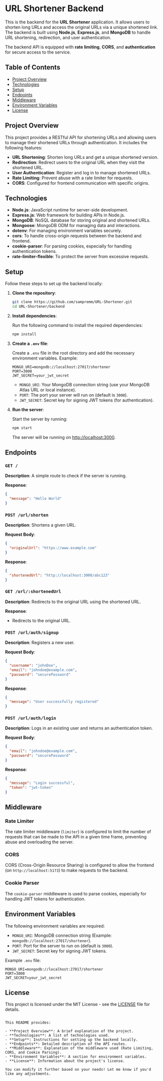 # URL Shortener Backend

This is the backend for the **URL Shortener** application. It allows users to shorten long URLs and access the original URLs via a unique shortened link. The backend is built using **Node.js**, **Express.js**, and **MongoDB** to handle URL shortening, redirection, and user authentication.

The backend API is equipped with **rate limiting**, **CORS**, and **authentication** for secure access to the service.

## Table of Contents

- [Project Overview](#project-overview)
- [Technologies](#technologies)
- [Setup](#setup)
- [Endpoints](#endpoints)
- [Middleware](#middleware)
- [Environment Variables](#environment-variables)
- [License](#license)

## Project Overview

This project provides a RESTful API for shortening URLs and allowing users to manage their shortened URLs through authentication. It includes the following features:

- **URL Shortening**: Shorten long URLs and get a unique shortened version.
- **Redirection**: Redirect users to the original URL when they visit the shortened URL.
- **User Authentication**: Register and log in to manage shortened URLs.
- **Rate Limiting**: Prevent abuse with a rate limiter for requests.
- **CORS**: Configured for frontend communication with specific origins.

## Technologies

- **Node.js**: JavaScript runtime for server-side development.
- **Express.js**: Web framework for building APIs in Node.js.
- **MongoDB**: NoSQL database for storing original and shortened URLs.
- **Mongoose**: MongoDB ODM for managing data and interactions.
- **dotenv**: For managing environment variables securely.
- **cors**: To handle cross-origin requests between the backend and frontend.
- **cookie-parser**: For parsing cookies, especially for handling authentication tokens.
- **rate-limiter-flexible**: To protect the server from excessive requests.

## Setup

Follow these steps to set up the backend locally:

1. **Clone the repository**:

   ```bash
   git clone https://github.com/sampremm/URL-Shortener.git
   cd URL-Shortener/backend
   ```

2. **Install dependencies**:

   Run the following command to install the required dependencies:

   ```bash
   npm install
   ```

3. **Create a `.env` file**:

   Create a `.env` file in the root directory and add the necessary environment variables. Example:

   ```
   MONGO_URI=mongodb://localhost:27017/shortener
   PORT=3000
   JWT_SECRET=your_jwt_secret
   ```

   - `MONGO_URI`: Your MongoDB connection string (use your MongoDB Atlas URL or local instance).
   - `PORT`: The port your server will run on (default is `3000`).
   - `JWT_SECRET`: Secret key for signing JWT tokens (for authentication).

4. **Run the server**:

   Start the server by running:

   ```bash
   npm start
   ```

   The server will be running on [http://localhost:3000](http://localhost:3000).

## Endpoints

### `GET /`

**Description**: A simple route to check if the server is running.

**Response**:
```json
{
  "message": "Hello World"
}
```

### `POST /url/shorten`

**Description**: Shortens a given URL.

**Request Body**:
```json
{
  "originalUrl": "https://www.example.com"
}
```

**Response**:
```json
{
  "shortenedUrl": "http://localhost:3000/abc123"
}
```

### `GET /url/:shortenedUrl`

**Description**: Redirects to the original URL using the shortened URL.

**Response**:
- Redirects to the original URL.

### `POST /url/auth/signup`

**Description**: Registers a new user.

**Request Body**:
```json
{
  "username": "johnDoe",
  "email": "johndoe@example.com",
  "password": "securePassword"
}
```

**Response**:
```json
{
  "message": "User successfully registered"
}
```

### `POST /url/auth/login`

**Description**: Logs in an existing user and returns an authentication token.

**Request Body**:
```json
{
  "email": "johndoe@example.com",
  "password": "securePassword"
}
```

**Response**:
```json
{
  "message": "Login successful",
  "token": "jwt-token"
}
```

## Middleware

### Rate Limiter

The rate limiter middleware (`limiter`) is configured to limit the number of requests that can be made to the API in a given time frame, preventing abuse and overloading the server.

### CORS

CORS (Cross-Origin Resource Sharing) is configured to allow the frontend (on `http://localhost:5173`) to make requests to the backend.

### Cookie Parser

The `cookie-parser` middleware is used to parse cookies, especially for handling JWT tokens for authentication.

## Environment Variables

The following environment variables are required:

- `MONGO_URI`: MongoDB connection string (Example: `mongodb://localhost:27017/shortener`).
- `PORT`: Port for the server to run on (default is `3000`).
- `JWT_SECRET`: Secret key for signing JWT tokens.
  
Example `.env` file:

```
MONGO_URI=mongodb://localhost:27017/shortener
PORT=3000
JWT_SECRET=your_jwt_secret
```

## License

This project is licensed under the MIT License - see the [LICENSE](LICENSE) file for details.
```

This README provides:

- **Project Overview**: A brief explanation of the project.
- **Technologies**: A list of technologies used.
- **Setup**: Instructions for setting up the backend locally.
- **Endpoints**: Detailed description of the API routes.
- **Middleware**: Explanation of the middleware used (Rate Limiting, CORS, and Cookie Parsing).
- **Environment Variables**: A section for environment variables.
- **License**: Information about the project's license.

You can modify it further based on your needs! Let me know if you'd like any adjustments.